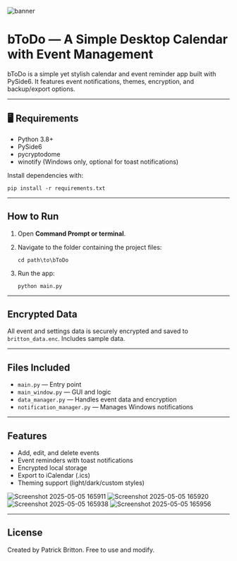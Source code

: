 ![banner](https://github.com/user-attachments/assets/cf43329b-f059-467e-8ab8-6de2d4b74926)
                              

# bToDo — A Simple Desktop Calendar with Event Management

bToDo is a simple yet stylish calendar and event reminder app built with PySide6. It features event notifications, themes, encryption, and backup/export options.

---

## 🖥 Requirements

- Python 3.8+
- PySide6
- pycryptodome
- winotify (Windows only, optional for toast notifications)

Install dependencies with:

    pip install -r requirements.txt

---

## How to Run

1. Open **Command Prompt or terminal**.
2. Navigate to the folder containing the project files:

       cd path\to\bToDo

3. Run the app:

       python main.py

---

## Encrypted Data

All event and settings data is securely encrypted and saved to `britton_data.enc`. Includes sample data.

---

## Files Included

- `main.py` — Entry point
- `main_window.py` — GUI and logic
- `data_manager.py` — Handles event data and encryption
- `notification_manager.py` — Manages Windows notifications

---

## Features

- Add, edit, and delete events
- Event reminders with toast notifications
- Encrypted local storage
- Export to iCalendar (.ics)
- Theming support (light/dark/custom styles)

![Screenshot 2025-05-05 165911](https://github.com/user-attachments/assets/227475bf-a4aa-45f8-bb63-4244fccec4d8)
![Screenshot 2025-05-05 165920](https://github.com/user-attachments/assets/09d46422-0e93-4775-8ac3-f7ddb97590e2)
![Screenshot 2025-05-05 165938](https://github.com/user-attachments/assets/de5af0df-923d-4ebf-90a5-c0b7f26eff89)
![Screenshot 2025-05-05 165956](https://github.com/user-attachments/assets/dc2b346c-a64c-493f-9add-4fbe05dc05d2)

---

## License

Created by Patrick Britton. Free to use and modify.

